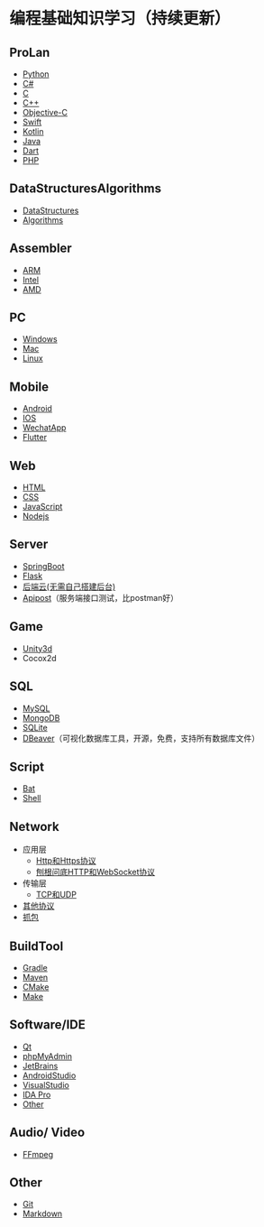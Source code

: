 # 编程基础知识学习（持续更新）

## ProLan

+ [Python](Python.md)
+ [C#](C#.md)
+ [C](C.md)
+ [C++](C++.md)
+ [Objective-C](Objective-C.md)
+ [Swift](Swift.md)
+ [Kotlin](Kotlin.md)
+ [Java](Java.md)
+ [Dart](Dart.md)
+ [PHP](PHP.md)

## DataStructuresAlgorithms

+ [DataStructures](DataStructuresAlgorithms/DataStructures.md)
+ [Algorithms](DataStructuresAlgorithms/Algorithms.md)

## Assembler

+ [ARM](Assembler/arm.md)
+ [Intel](Assembler/Intel.md)
+ [AMD]()

## PC

+ [Windows](PC/Windows.md)
+ [Mac](PC/Mac.md)
+ [Linux](PC/Linux.md)

## Mobile

+ [Android](Mobile/Android.md)
+ [IOS](Mobile/IOS.md)
+ [WechatApp](Mobile/WechatApp.md)
+ [Flutter](Mobile/Flutter.md)

## Web

+ [HTML](Web/HTML.md)
+ [CSS](Web/CSS.md)
+ [JavaScript](Web/JavaScript.md)
+ [Nodejs](Web/Nodejs.md)

## Server

+ [SpringBoot](Server/SpringBoot.md)
+ [Flask](Server/Flask.md)
+ [后端云(无需自己搭建后台)](Server/Server_Sky.md)
+ [Apipost](https://www.apipost.cn/)（服务端接口测试，比postman好）

## Game

+ [Unity3d](Game/Unity3d.md)
+ Cocox2d

## SQL

+ [MySQL](SQL/MySQL.md)
+ [MongoDB](SQL/MongoDB.md)
+ [SQLite](SQL/SQLite.md)
+ [DBeaver](https://github.com/dbeaver/dbeaver)（可视化数据库工具，开源，免费，支持所有数据库文件）

## Script

+ [Bat]()
+ [Shell]()

## Network

+ 应用层
  - [Http和Https协议](Network/HTTP.md)
  - [刨根问底HTTP和WebSocket协议](https://www.jianshu.com/p/0e5b946880b4)
+ 传输层
  + [TCP和UDP](Network/TCP.md)
+ [其他协议](Network/NetworkProtocol.md)
+ [抓包](Network/AnasylePacket.md)

## BuildTool

+ [Gradle](BuildTool/Gradle.md)
+ [Maven](BuildTool/Maven.md)
+ [CMake](BuildTool/CMake.md)
+ [Make]()

## Software/IDE

+ [Qt](IDE/Qt.md)
+ [phpMyAdmin](IDE/phpMyAdmin)
+ [JetBrains](IDE/JetBrains.md)
+ [AndroidStudio](IDE/AndroidStudio.md)
+ [VisualStudio](IDE/VisualStudio.md)
+ [IDA Pro](IDE/IDA.md)
+ [Other](IDE/Other.md)

## Audio/ Video

+ [FFmpeg](Audio_Video/FFmpeg.md)

## Other

+ [Git](Other/Git.md)
+ [Markdown](Other/Markdown.md)
